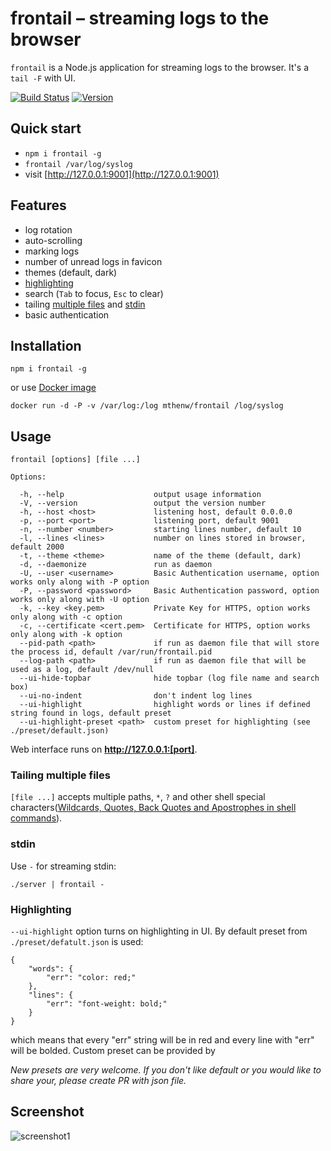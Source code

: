 # frontail – streaming logs to the browser

```frontail``` is a Node.js application for streaming logs to the browser. It's a `tail -F` with UI.

[![Build Status](https://img.shields.io/travis/mthenw/frontail.svg?style=flat)](https://travis-ci.org/mthenw/frontail)
[![Version](http://img.shields.io/npm/v/frontail.svg?style=flat)](https://www.npmjs.org/package/frontail)

## Quick start

- `npm i frontail -g`
- `frontail /var/log/syslog`
- visit [http://127.0.0.1:9001](http://127.0.0.1:9001)

## Features

* log rotation
* auto-scrolling
* marking logs
* number of unread logs in favicon
* themes (default, dark)
* [highlighting](#highlighting)
* search (```Tab``` to focus, ```Esc``` to clear)
* tailing [multiple files](#tailing-multiple-files) and [stdin](#stdin)
* basic authentication

## Installation

    npm i frontail -g

or use [Docker image](https://registry.hub.docker.com/u/mthenw/frontail/)

    docker run -d -P -v /var/log:/log mthenw/frontail /log/syslog

## Usage

    frontail [options] [file ...]

    Options:

      -h, --help                    output usage information
      -V, --version                 output the version number
      -h, --host <host>             listening host, default 0.0.0.0
      -p, --port <port>             listening port, default 9001
      -n, --number <number>         starting lines number, default 10
      -l, --lines <lines>           number on lines stored in browser, default 2000
      -t, --theme <theme>           name of the theme (default, dark)
      -d, --daemonize               run as daemon
      -U, --user <username>         Basic Authentication username, option works only along with -P option
      -P, --password <password>     Basic Authentication password, option works only along with -U option
      -k, --key <key.pem>           Private Key for HTTPS, option works only along with -c option
      -c, --certificate <cert.pem>  Certificate for HTTPS, option works only along with -k option
      --pid-path <path>             if run as daemon file that will store the process id, default /var/run/frontail.pid
      --log-path <path>             if run as daemon file that will be used as a log, default /dev/null
      --ui-hide-topbar              hide topbar (log file name and search box)
      --ui-no-indent                don't indent log lines
      --ui-highlight                highlight words or lines if defined string found in logs, default preset
      --ui-highlight-preset <path>  custom preset for highlighting (see ./preset/default.json)

Web interface runs on **http://127.0.0.1:[port]**.

### Tailing multiple files

`[file ...]` accepts multiple paths, `*`, `?` and other shell special characters([Wildcards, Quotes, Back Quotes and Apostrophes in shell commands](http://www.codecoffee.com/tipsforlinux/articles/26-1.html)).

### stdin

Use `-` for streaming stdin:

    ./server | frontail -

### Highlighting

```--ui-highlight``` option turns on highlighting in UI. By default preset from ```./preset/defatult.json``` is used:

```
{
    "words": {
        "err": "color: red;"
    },
    "lines": {
        "err": "font-weight: bold;"
    }
}
```

which means that every "err" string will be in red and every line with "err" will be bolded. Custom preset can be provided by

*New presets are very welcome. If you don't like default or you would like to share your, please create PR with json file.*

## Screenshot

![screenshot1](https://dl.dropboxusercontent.com/u/3101412/frontail1.0.png)

